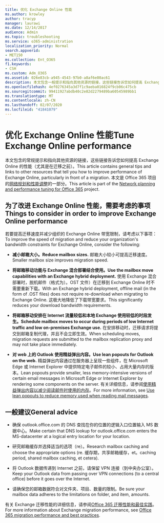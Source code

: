 ```yaml
---
title: 优化 Exchange Online 性能
ms.author: krowley
author: tracyp
manager: laurawi
ms.date: 12/14/2017
audience: Admin
ms.topic: troubleshooting
ms.service: o365-administration
localization_priority: Normal
search.appverid:
- MET150
ms.collection: Ent_O365
f1.keywords:
- CSH
ms.custom: Adm_O365
ms.assetid: 026e83cb-a945-4543-97b0-a8af6e80ac61
description: 本文包含一般提示和指向其他资源的链接，这些链接告诉您如何提高 Exchange Online 的性能。
ms.openlocfilehash: 4ef0276345a3d7f1c9aeba016824f9cb06c475cb
ms.sourcegitcommit: 99411927abdb40c2e82d2279489ba60545989bb1
ms.translationtype: MT
ms.contentlocale: zh-CN
ms.lasthandoff: 02/07/2020
ms.locfileid: "41841079"
---
```

# <a name="tune-exchange-online-performance"></a><span data-ttu-id="d044c-103">优化 Exchange Online 性能</span><span class="sxs-lookup"><span data-stu-id="d044c-103">Tune Exchange Online performance</span></span>

<span data-ttu-id="d044c-104">本文包含的常规提示和指向其他资源的链接，这些链接告诉您如何提高 Exchange Online 的性能（尤其是在迁移之前）。</span><span class="sxs-lookup"><span data-stu-id="d044c-104">This article contains general tips and links to other resources that tell you how to improve performance of Exchange Online, particularly in front of a migration.</span></span> <span data-ttu-id="d044c-105">本文是 Office 365 项目的[网络规划和性能调整](https://aka.ms/tune)的一部分。</span><span class="sxs-lookup"><span data-stu-id="d044c-105">This article is part of the [Network planning and performance tuning for Office 365](https://aka.ms/tune) project.</span></span>
   
## <a name="things-to-consider-in-order-to-improve-exchange-online-performance"></a><span data-ttu-id="d044c-106">为了改进 Exchange Online 性能，需要考虑的事项</span><span class="sxs-lookup"><span data-stu-id="d044c-106">Things to consider in order to improve Exchange Online performance</span></span>

<span data-ttu-id="d044c-107">若要提高迁移速度并减少组织的 Exchange Online 带宽限制，请考虑以下事项：</span><span class="sxs-lookup"><span data-stu-id="d044c-107">To improve the speed of migration and reduce your organization's bandwidth constraints for Exchange Online, consider the following:</span></span>
  
- <span data-ttu-id="d044c-108">**减小邮箱大小。**</span><span class="sxs-lookup"><span data-stu-id="d044c-108">**Reduce mailbox sizes.**</span></span> <span data-ttu-id="d044c-109">邮箱大小较小可提高迁移速度。</span><span class="sxs-lookup"><span data-stu-id="d044c-109">Smaller mailbox size improves migration speed.</span></span> 
    
- <span data-ttu-id="d044c-110">**将邮箱移动功能与 Exchange 混合部署结合使用。**</span><span class="sxs-lookup"><span data-stu-id="d044c-110">**Use the mailbox move capabilities with an Exchange hybrid deployment.**</span></span> <span data-ttu-id="d044c-111">使用 Exchange 混合部署时，脱机邮件（格式为）。OST 文件）在迁移到 Exchange Online 时不需要重新下载。</span><span class="sxs-lookup"><span data-stu-id="d044c-111">With an Exchange hybrid deployment, offline mail (in the form of .OST files) does not require re-download when migrating to Exchange Online.</span></span> <span data-ttu-id="d044c-112">这极大地降低了下载带宽要求。</span><span class="sxs-lookup"><span data-stu-id="d044c-112">This significantly reduces your download bandwidth requirements.</span></span> 
    
- <span data-ttu-id="d044c-113">**将邮箱移动安排在 Internet 流量较低和本地 Exchange 使用较低的时段发生。**</span><span class="sxs-lookup"><span data-stu-id="d044c-113">**Schedule mailbox moves to occur during periods of low Internet traffic and low on-premises Exchange use.**</span></span> <span data-ttu-id="d044c-114">在安排移动时，迁移请求将提交到邮箱复制代理，并且不会立即生效。</span><span class="sxs-lookup"><span data-stu-id="d044c-114">When scheduling moves, migration requests are submitted to the mailbox replication proxy and may not take place immediately.</span></span> 
    
- <span data-ttu-id="d044c-115">**对 web 上的 Outlook 使用精益弹出内容。**</span><span class="sxs-lookup"><span data-stu-id="d044c-115">**Use lean popouts for Outlook on the web.**</span></span> <span data-ttu-id="d044c-116">精益弹出内容通过在服务器上呈现一些组件，在 Microsoft Edge 或 Internet Explorer 中提供特定电子邮件的较小、占用大量内存的版本。</span><span class="sxs-lookup"><span data-stu-id="d044c-116">Lean popouts provide smaller, less memory-intensive versions of certain email messages in Microsoft Edge or Internet Explorer by rendering some components on the server.</span></span> <span data-ttu-id="d044c-117">有关详细信息，请参阅[使用精益弹出内容以减少阅读邮件时使用的内存](https://support.office.com/article/a6d6ba01-2562-4c3d-a8f1-78748dd506cf)。</span><span class="sxs-lookup"><span data-stu-id="d044c-117">For more information, see [Use lean popouts to reduce memory used when reading mail messages](https://support.office.com/article/a6d6ba01-2562-4c3d-a8f1-78748dd506cf).</span></span>


## <a name="general-advice"></a><span data-ttu-id="d044c-118">一般建议</span><span class="sxs-lookup"><span data-stu-id="d044c-118">General advice</span></span>

- <span data-ttu-id="d044c-119">确保 outlook.office.com 的 DNS 查找在你的位置的逻辑入口位置输入 MS 数据中心。</span><span class="sxs-lookup"><span data-stu-id="d044c-119">Make certain that DNS lookup for outlook.office.com enters the MS-datacenter at a logical entry location for your location.</span></span>

- <span data-ttu-id="d044c-120">研究邮箱缓存并选择适当的选项（re）。</span><span class="sxs-lookup"><span data-stu-id="d044c-120">Research mailbox caching and choose the appropriate options (re.</span></span> <span data-ttu-id="d044c-121">缓存期，共享邮箱缓存，et。</span><span class="sxs-lookup"><span data-stu-id="d044c-121">caching period, shared mailbox caching, et cetera).</span></span>

- <span data-ttu-id="d044c-122">将 Outlook 数据传递到 Internet 之前，请保留 VPN 连接（到中央办公室）。</span><span class="sxs-lookup"><span data-stu-id="d044c-122">Keep your Outlook data from passing over VPN connections (to a central office) before it goes over the Internet.</span></span>

- <span data-ttu-id="d044c-123">请确保您的邮箱数据符合对文件夹、项目、数量的限制。</span><span class="sxs-lookup"><span data-stu-id="d044c-123">Be sure your mailbox data adheres to the limitations on folder, and item, amounts.</span></span>
    
<span data-ttu-id="d044c-124">有关 Exchange 迁移性能的详细信息，请参阅[Office 365 迁移性能和最佳实践](https://support.office.com/article/d9acb371-fd6c-4c14-aa8e-db5cbe39aa57)。</span><span class="sxs-lookup"><span data-stu-id="d044c-124">For more information about Exchange migration performance, see [Office 365 migration performance and best practices](https://support.office.com/article/d9acb371-fd6c-4c14-aa8e-db5cbe39aa57).</span></span>
  

